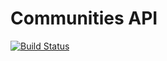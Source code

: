 # Communities API

[![Build Status](https://travis-ci.org/tarttelin/base-graphql-kotlin-api.svg?branch=master)](https://travis-ci.org/tarttelin/base-graphql-kotlin-api)
